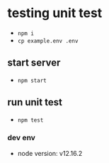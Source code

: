 # testing unit test

- `npm i`
- `cp example.env .env`

## start server

- `npm start`

## run unit test

- `npm test`

### dev env

- node version: v12.16.2